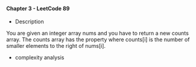 #### Chapter 3 - LeetCode 89
* Description

You are given an integer array nums and you have to return a new counts array. The counts array has the property where counts[i] is the number of smaller elements to the right of nums[i].

* complexity analysis

